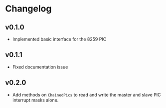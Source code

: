 # Changelog

## v0.1.0

- Implemented basic interface for the 8259 PIC

## v0.1.1

- Fixed documentation issue

## v0.2.0

- Add methods on `ChainedPics` to read and write the master and slave PIC interrupt masks alone.
